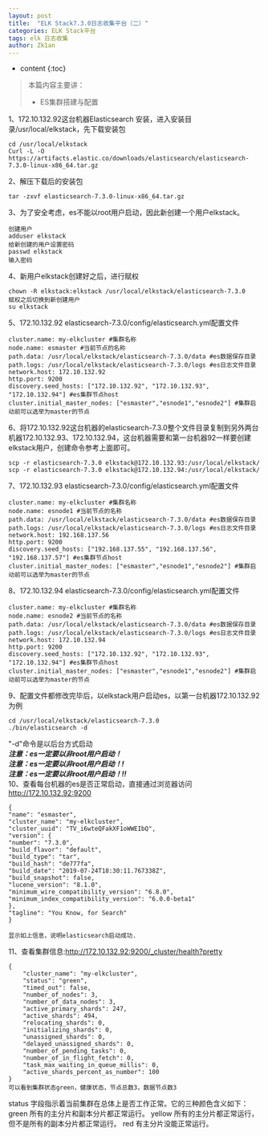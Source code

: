 ```yaml
---
layout: post
title:  "ELK Stack7.3.0日志收集平台（二）"
categories: ELK Stack平台
tags: elk 日志收集
author: Zk1an
---
```


* content
{:toc}

> 本篇内容主要讲：
>
> - ES集群搭建与配置  

1、172.10.132.92这台机器Elasticsearch 安装，进入安装目录/usr/local/elkstack，先下载安装包  
```shell
cd /usr/local/elkstack  
Curl -L -O https://artifacts.elastic.co/downloads/elasticsearch/elasticsearch-7.3.0-linux-x86_64.tar.gz  
```
2、解压下载后的安装包  
```shell
tar -zxvf elasticsearch-7.3.0-linux-x86_64.tar.gz
```
3、为了安全考虑，es不能以root用户启动，因此新创建一个用户elkstack。  
```shell
创建用户  
adduser elkstack  
给新创建的用户设置密码  
passwd elkstack  
输入密码  
```
4、新用户elkstack创建好之后，进行赋权  
```shell
chown -R elkstack:elkstack /usr/local/elkstack/elasticsearch-7.3.0  
赋权之后切换到新创建用户  
su elkstack  
```
5、172.10.132.92 elasticsearch-7.3.0/config/elasticsearch.yml配置文件  
```shell
cluster.name: my-elkcluster #集群名称  
node.name: esmaster #当前节点的名称  
path.data: /usr/local/elkstack/elasticsearch-7.3.0/data #es数据保存目录  
path.logs: /usr/local/elkstack/elasticsearch-7.3.0/logs #es日志文件目录  
network.host: 172.10.132.92  
http.port: 9200  
discovery.seed_hosts: ["172.10.132.92", "172.10.132.93", "172.10.132.94"] #es集群节点host  
cluster.initial_master_nodes: ["esmaster","esnode1","esnode2"] #集群启动前可以选举为master的节点  
```
6、将172.10.132.92这台机器的elasticsearch-7.3.0整个文件目录复制到另外两台机器172.10.132.93、172.10.132.94，这台机器需要和第一台机器92一样要创建elkstack用户，创建命令参考上面即可。  
```shell
scp -r elasticsearch-7.3.0 elkstack@172.10.132.93:/usr/local/elkstack/  
scp -r elasticsearch-7.3.0 elkstack@172.10.132.94:/usr/local/elkstack/  
```
7、172.10.132.93 elasticsearch-7.3.0/config/elasticsearch.yml配置文件  
```shell
cluster.name: my-elkcluster #集群名称  
node.name: esnode1 #当前节点的名称  
path.data: /usr/local/elkstack/elasticsearch-7.3.0/data #es数据保存目录  
path.logs: /usr/local/elkstack/elasticsearch-7.3.0/logs #es日志文件目录  
network.host: 192.168.137.56  
http.port: 9200  
discovery.seed_hosts: ["192.168.137.55", "192.168.137.56", "192.168.137.57"] #es集群节点host  
cluster.initial_master_nodes: ["esmaster","esnode1","esnode2"] #集群启动前可以选举为master的节点  
```
8、172.10.132.94 elasticsearch-7.3.0/config/elasticsearch.yml配置文件  
```shell
cluster.name: my-elkcluster #集群名称  
node.name: esnode2 #当前节点的名称  
path.data: /usr/local/elkstack/elasticsearch-7.3.0/data #es数据保存目录  
path.logs: /usr/local/elkstack/elasticsearch-7.3.0/logs #es日志文件目录  
network.host: 172.10.132.94  
http.port: 9200  
discovery.seed_hosts: ["172.10.132.92", "172.10.132.93", "172.10.132.94"] #es集群节点host  
cluster.initial_master_nodes: ["esmaster","esnode1","esnode2"] #集群启动前可以选举为master的节点  
```
9、配置文件都修改完毕后，以elkstack用户启动es，以第一台机器172.10.132.92为例  
```shell
cd /usr/local/elkstack/elasticsearch-7.3.0  
./bin/elasticsearch -d  
```
"-d"命令是以后台方式启动  
***注意：es一定要以非root用户启动！***  
***注意：es一定要以非root用户启动！!***  
***注意：es一定要以非root用户启动！!!***  
10、查看每台机器的es是否正常启动，直接通过浏览器访问 http://172.10.132.92:9200  
```shell
{
"name": "esmaster",
"cluster_name": "my-elkcluster",
"cluster_uuid": "TV_i6wteQFakXF1oWWEIbQ",
"version": {
"number": "7.3.0",
"build_flavor": "default",
"build_type": "tar",
"build_hash": "de777fa",
"build_date": "2019-07-24T18:30:11.767338Z",
"build_snapshot": false,
"lucene_version": "8.1.0",
"minimum_wire_compatibility_version": "6.8.0",
"minimum_index_compatibility_version": "6.0.0-beta1"
},
"tagline": "You Know, for Search"
} 

显示如上信息，说明elasticsearch启动成功.  
```
11、查看集群信息:http://172.10.132.92:9200/_cluster/health?pretty  
```shell
{
    "cluster_name": "my-elkcluster",
    "status": "green",
    "timed_out": false,
    "number_of_nodes": 3,
    "number_of_data_nodes": 3,
    "active_primary_shards": 247,
    "active_shards": 494,
    "relocating_shards": 0,
    "initializing_shards": 0,
    "unassigned_shards": 0,
    "delayed_unassigned_shards": 0,
    "number_of_pending_tasks": 0,
    "number_of_in_flight_fetch": 0,
    "task_max_waiting_in_queue_millis": 0,
    "active_shards_percent_as_number": 100
}
可以看到集群状态green，健康状态，节点总数3，数据节点数3  
```
status 字段指示着当前集群在总体上是否工作正常。它的三种颜色含义如下：  
green 所有的主分片和副本分片都正常运行。
yellow 所有的主分片都正常运行，但不是所有的副本分片都正常运行。
red 有主分片没能正常运行。



